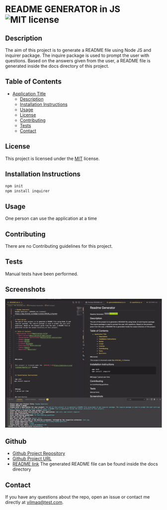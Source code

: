 # README GENERATOR in JS ![MIT license](https://img.shields.io/badge/license-MIT-green)

## Description

The aim of this project is to generate a README file using Node JS and inquirer package. The inquire package is used to prompt the user with questions. Based on the answers given from the user, a README file is generated inside the docs directory of this project.

## Table of Contents

- [Application Title](#application-title)
  - [Description](#description)
  - [Installation Instructions](#installation-instructions)
  - [Usage](#usage)
  - [License](#license)
  - [Contributing](#contributing)
  - [Tests](#tests)
  - [Contact](#contact)

## License

This project is licensed under the [MIT](https://opensource.org/licenses/MIT) license.

## Installation Instructions

```
npm init
npm install inquirer
```

## Usage

One person can use the application at a time

## Contributing

There are no Contributing guidelines for this project.

## Tests

Manual tests have been performed.

## Screenshots

![Screenshot from the application](./../assets/images/test.png)

## Github

- [Github Project Repository](https://github.com/vilmaq/readme-generator/)
- [Github Project URL](vilmaq)
- [README link](https://github.com/vilmaq/readme-generator/tree/master/docs)
  The generated README file can be found inside the docs directory

## Contact

If you have any questions about the repo, open an issue or contact me directly at vilmaq@test.com.
